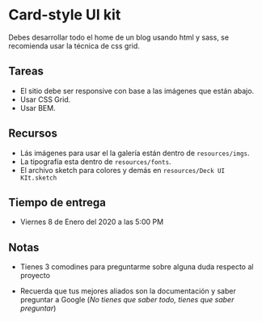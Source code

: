 # Card-style UI kit

Debes desarrollar todo el home de un blog usando html y sass, se recomienda usar la técnica de css grid.

## Tareas

- El sitio debe ser responsive con base a las imágenes que están abajo.
- Usar CSS Grid.
- Usar BEM.


## Recursos

- Lás imágenes para usar el la galería están dentro de `resources/imgs`.
- La tipografía esta dentro de `resources/fonts`.
- El archivo sketch para colores y demás en `resources/Deck UI KIt.sketch`

## Tiempo de entrega

- Viernes 8 de Enero del 2020 a las 5:00 PM

## Notas

- Tienes 3 comodines para preguntarme sobre alguna duda respecto al proyecto

- Recuerda que tus mejores aliados son la documentación y saber preguntar a Google (*No tienes que saber todo, tienes que saber preguntar*)

